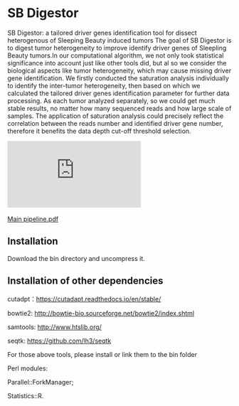 # SB Digestor
SB Digestor: a tailored driver genes identification tool for dissect heterogenous of Sleeping Beauty induced tumors
The goal of SB Digestor is to digest tumor heterogeneity to improve identify driver genes of Sleepling Beauty tumors.In our computational algorithm, we not only took statistical significance into account just like other tools did, but al so we consider the biological aspects like tumor heterogeneity, which may cause missing driver gene identification. We firstly conducted the saturation analysis individually to identify the inter-tumor heterogeneity, then based on which we calculated the tailored driver genes identification parameter for further data processing. As each tumor analyzed separately, so we could get much stable results, no matter how many sequenced reads and how large scale of samples. The application of saturation analysis could precisely reflect the correlation between the reads number and identified driver gene number, therefore it benefits the data depth cut-off threshold selection.

![Image](https://github.com/AipingZhang/SBDigestor/blob/main/Main%20pipeline.pdf)

[Main pipeline.pdf](https://github.com/AipingZhang/SBDigestor/files/8618838/Main.pipeline.pdf)




Installation
-----------------------------------------------------------------------------------------------------------------------------------------------------------------------------------
Download the bin directory and uncompress it.


Installation of other dependencies 
-----------------------------------------------------------------------------------------------------------------------------------------------------------------------------------
cutadpt：https://cutadapt.readthedocs.io/en/stable/

bowtie2: http://bowtie-bio.sourceforge.net/bowtie2/index.shtml

samtools: http://www.htslib.org/

seqtk: https://github.com/lh3/seqtk

For those above tools, please install or link them to the bin folder

Perl modules: 

Parallel::ForkManager;

Statistics::R.
